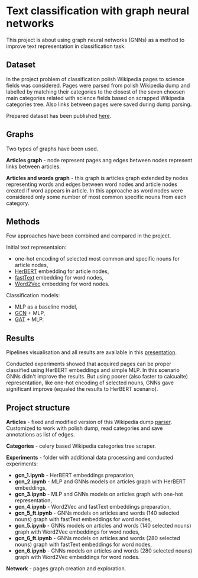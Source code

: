 # Text classification with graph neural networks

This project is about using graph neural networks (GNNs) as a method to improve text representation in classification task.

## Dataset
In the project problem of classification polish Wikipedia pages to science fields was considered. Pages were parsed from polish Wikipedia dump and labelled by matching their categories to the closest of the seven choosen main categories related with science fields based on scrapped Wikipedia categories tree. Also links between pages were saved during dump parsing.

Prepared dataset has been published [here](https://github.com/kornelro/polish-wikipedia-graph-dataset).

## Graphs
Two types of graphs have been used.

**Articles graph** - node represent pages ang edges between nodes represent links between articles.

**Articles and words graph** - this graph is articles graph extended by nodes representing words and edges between word nodes and article nodes created if word appears in article. In this approache as word nodes were considered only some number of most common specific nouns from each category.

## Methods
Few approaches have been combined and compared in the project.

Initial text representaion:
- one-hot encoding of selected most common and specific nouns for article nodes,
- [HerBERT](https://github.com/allegro/HerBERT) embedding for article nodes,
- [fastText](https://github.com/sdadas/polish-nlp-resources) embedding for word nodes,
- [Word2Vec](https://github.com/sdadas/polish-nlp-resources) embedding for word nodes.

Classification models:
- MLP as a baseline model,
- [GCN](https://stellargraph.readthedocs.io/en/stable/api.html#stellargraph.layer.GCN) + MLP,
- [GAT](https://stellargraph.readthedocs.io/en/stable/api.html#stellargraph.layer.GAT) + MLP.

## Results
Pipelines visualisation and all results are available in this [presentation](https://docs.google.com/presentation/d/18CCJkarKveK2ipv39uiDpUuNiH2JJqEgfQjidMj1Pyg/edit?usp=sharing).

Conducted experiments showed that acquired pages can be proper classified using HerBERT embeddings and simple MLP. In this scenario GNNs didn't improve the results. But using poorer (also faster to calcualte) representation, like one-hot encoding of selected nouns, GNNs gave significant improve (equaled the results to HerBERT scenario).

## Project structure
**Articles** - fixed and modified version of this Wikipedia dump [parser](https://github.com/alvations/rubyslippers). Customized to work with polish dump, read categories and save annotations as list of edges.

**Categories** - celery based Wikipedia categories tree scraper.

**Experiments** - folder with additional data processing and conducted experiments:
- **gcn_1.ipynb** - HerBERT embeddings preparation,
- **gcn_2.ipynb** - MLP and GNNs models on articles graph with HerBERT embeddings,
- **gcn_3.ipynb** - MLP and GNNs models on articles graph with one-hot representation,
- **gcn_4.ipynb** - Word2Vec and fastText embeddings preparation,
- **gcn_5_ft.ipynb** - GNNs models on articles and words (140 selected nouns) graph with fastText embeddings for word nodes,
- **gcn_5.ipynb** - GNNs models on articles and words (140 selected nouns) graph with Word2Vec embeddings for word nodes,
- **gcn_6_ft.ipynb** - GNNs models on articles and words (280 selected nouns) graph with fastText embeddings for word nodes,
- **gcn_6.ipynb** - GNNs models on articles and words (280 selected nouns) graph with Word2Vec embeddings for word nodes.

**Network** - pages graph creation and exploration.